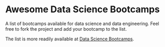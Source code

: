 # Awesome Data Science Bootcamps

A list of bootcamps available for data science and data engineering. Feel free to fork the project and add your bootcamp to the list.

The list is more readily available at [Data Science Bootcamps](http://ryanswanstrom.com/bootcamps).
